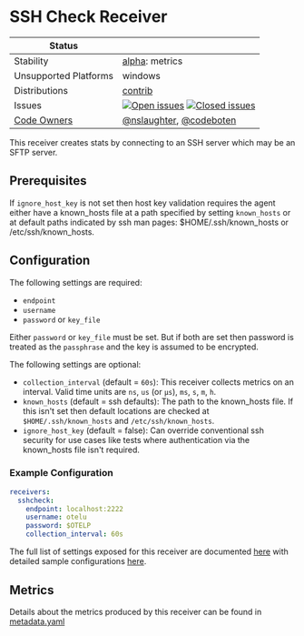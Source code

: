 # SSH Check Receiver

<!-- status autogenerated section -->
| Status        |           |
| ------------- |-----------|
| Stability     | [alpha]: metrics   |
| Unsupported Platforms | windows |
| Distributions | [contrib] |
| Issues        | [![Open issues](https://img.shields.io/github/issues-search/open-telemetry/opentelemetry-collector-contrib?query=is%3Aissue%20is%3Aopen%20label%3Areceiver%2Fsshcheck%20&label=open&color=orange&logo=opentelemetry)](https://github.com/open-telemetry/opentelemetry-collector-contrib/issues?q=is%3Aopen+is%3Aissue+label%3Areceiver%2Fsshcheck) [![Closed issues](https://img.shields.io/github/issues-search/open-telemetry/opentelemetry-collector-contrib?query=is%3Aissue%20is%3Aclosed%20label%3Areceiver%2Fsshcheck%20&label=closed&color=blue&logo=opentelemetry)](https://github.com/open-telemetry/opentelemetry-collector-contrib/issues?q=is%3Aclosed+is%3Aissue+label%3Areceiver%2Fsshcheck) |
| [Code Owners](https://github.com/open-telemetry/opentelemetry-collector-contrib/blob/main/CONTRIBUTING.md#becoming-a-code-owner)    | [@nslaughter](https://www.github.com/nslaughter), [@codeboten](https://www.github.com/codeboten) |

[alpha]: https://github.com/open-telemetry/opentelemetry-collector#alpha
[contrib]: https://github.com/open-telemetry/opentelemetry-collector-releases/tree/main/distributions/otelcol-contrib
<!-- end autogenerated section -->

This receiver creates stats by connecting to an SSH server which may be an SFTP server.

## Prerequisites

If `ignore_host_key` is not set then host key validation requires the agent either have a known_hosts file at a path specified by setting `known_hosts` or at default paths indicated by ssh man pages: $HOME/.ssh/known_hosts or /etc/ssh/known_hosts.

## Configuration

The following settings are required:
- `endpoint`
- `username`
- `password` or `key_file`

Either `password` or `key_file` must be set. But if both are set then password is treated as the `passphrase` and the key is assumed to be encrypted.

The following settings are optional:

- `collection_interval` (default = `60s`): This receiver collects metrics on an interval. Valid time units are `ns`, `us` (or `µs`), `ms`, `s`, `m`, `h`.
- `known_hosts` (default = ssh defaults): The path to the known_hosts file. If this isn't set then default locations are checked at `$HOME/.ssh/known_hosts` and `/etc/ssh/known_hosts`.
- `ignore_host_key` (default = false): Can override conventional ssh security for use cases like tests where authentication via the known_hosts file isn't required.

### Example Configuration

```yaml
receivers:
  sshcheck:
    endpoint: localhost:2222
    username: otelu
    password: $OTELP
    collection_interval: 60s
```

The full list of settings exposed for this receiver are documented [here](./config.go) with detailed sample configurations [here](./testdata/config.yaml). 

## Metrics

Details about the metrics produced by this receiver can be found in [metadata.yaml](./metadata.yaml)

